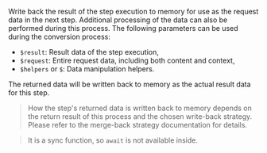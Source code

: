 Write back the result of the step execution to memory for use as the request data in the next step. Additional processing of the data can
also be performed during this process. The following parameters can be used during the conversion process:

- `$result`: Result data of the step execution,
- `$request`: Entire request data, including both content and context,
- `$helpers` or `$`: Data manipulation helpers.

The returned data will be written back to memory as the actual result data for this step.

> How the step's returned data is written back to memory depends on the return result of this process and the chosen write-back strategy.
> Please refer to the merge-back strategy documentation for details.

> It is a sync function, so `await` is not available inside.
